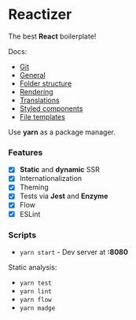 # Reactizer

The best **React** boilerplate!

Docs:
* [Git](./docs/01git.md)
* [General](./docs/02general.md)
* [Folder structure](./docs/03structure.md)
* [Rendering](./docs/04rendering.md)
* [Translations](./docs/05translations.md)
* [Styled components](./docs/06styled.md)
* [File templates](./docs/07templates.md)

Use **yarn** as a package manager.

### Features

- [x] **Static** and **dynamic** SSR
- [x] Internationalization
- [x] Theming
- [x] Tests via **Jest** and **Enzyme**
- [x] Flow
- [x] ESLint

### Scripts

- `yarn start` - Dev server at **:8080**

Static analysis:
- `yarn test`
- `yarn lint`
- `yarn flow`
- `yarn madge`
